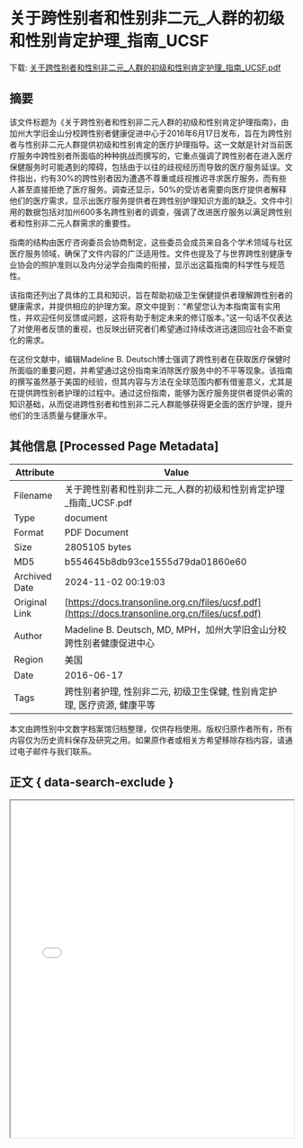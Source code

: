 # 关于跨性别者和性别非二元_人群的初级和性别肯定护理_指南_UCSF

<!-- tcd_download_link -->
下载: <a href="../关于跨性别者和性别非二元_人群的初级和性别肯定护理_指南_UCSF.pdf" download>关于跨性别者和性别非二元_人群的初级和性别肯定护理_指南_UCSF.pdf</a>
<!-- tcd_download_link_end -->

## 摘要

<!-- tcd_abstract -->
该文件标题为《关于跨性别者和性别非二元人群的初级和性别肯定护理指南》，由加州大学旧金山分校跨性别者健康促进中心于2016年6月17日发布，旨在为跨性别者与性别非二元人群提供初级和性别肯定的医疗护理指导。这一文献是针对当前医疗服务中跨性别者所面临的种种挑战而撰写的，它重点强调了跨性别者在进入医疗保健服务时可能遇到的障碍，包括由于以往的歧视经历而导致的医疗服务延误。文件指出，约有30%的跨性别者因为遭遇不尊重或歧视推迟寻求医疗服务，而有些人甚至直接拒绝了医疗服务。调查还显示，50%的受访者需要向医疗提供者解释他们的医疗需求，显示出医疗服务提供者在跨性别护理知识方面的缺乏。文件中引用的数据包括对加州600多名跨性别者的调查，强调了改进医疗服务以满足跨性别者和性别非二元人群需求的重要性。

指南的结构由医疗咨询委员会协商制定，这些委员会成员来自各个学术领域与社区医疗服务领域，确保了文件内容的广泛适用性。文件也提及了与世界跨性别健康专业协会的照护准则以及内分泌学会指南的衔接，显示出这篇指南的科学性与规范性。

该指南还列出了具体的工具和知识，旨在帮助初级卫生保健提供者理解跨性别者的健康需求，并提供相应的护理方案。原文中提到：“希望您认为本指南富有实用性，并欢迎任何反馈或问题，这将有助于制定未来的修订版本。”这一句话不仅表达了对使用者反馈的重视，也反映出研究者们希望通过持续改进迅速回应社会不断变化的需求。

在这份文献中，编辑Madeline B. Deutsch博士强调了跨性别者在获取医疗保健时所面临的重要问题，并希望通过这份指南来消除医疗服务中的不平等现象。该指南的撰写虽然基于美国的经验，但其内容与方法在全球范围内都有借鉴意义，尤其是在提供跨性别者护理的过程中。通过这份指南，能够为医疗服务提供者提供必需的知识基础，从而促进跨性别者和性别非二元人群能够获得更全面的医疗护理，提升他们的生活质量与健康水平。

<!-- tcd_abstract_end -->

## 其他信息 [Processed Page Metadata]

| Attribute       | Value                                  |
|-----------------|----------------------------------------|
| Filename        | 关于跨性别者和性别非二元_人群的初级和性别肯定护理_指南_UCSF.pdf                             |
| Type            | document                                 |
| Format          | PDF Document                               |
| Size            | 2805105 bytes                           |
| MD5             | b554645b8db93ce1555d79da01860e60                                  |
| Archived Date   | 2024-11-02 00:19:03                             |
| Original Link   | [https://docs.transonline.org.cn/files/ucsf.pdf](https://docs.transonline.org.cn/files/ucsf.pdf)                         |
| Author          | Madeline B. Deutsch, MD, MPH，加州大学旧金山分校跨性别者健康促进中心                               |
| Region          | 美国                               |
| Date            | 2016-06-17                                 |
| Tags            | 跨性别者护理, 性别非二元, 初级卫生保健, 性别肯定护理, 医疗资源, 健康平等                                 |

本文由跨性别中文数字档案馆归档整理，仅供存档使用。版权归原作者所有，所有内容仅为历史资料保存及研究之用。如果原作者或相关方希望移除存档内容，请通过电子邮件与我们联系。

## 正文 { data-search-exclude }

<!-- tcd_main_text -->
<iframe src="../关于跨性别者和性别非二元_人群的初级和性别肯定护理_指南_UCSF.pdf" width="100%" height="600px">
    <p>无法显示PDF，请下载查看。</p>
</iframe>
<!-- tcd_main_text_end -->

